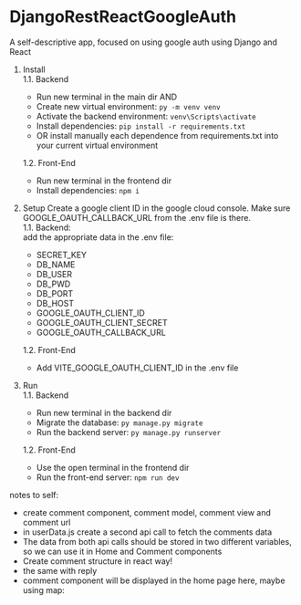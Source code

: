 # DjangoRestReactGoogleAuth
A self-descriptive app, focused on using google auth using Django and React

1. Install  
    1.1. Backend  
    - Run new terminal in the main dir AND  
    - Create new virtual environment: `py -m venv venv`
    - Activate the backend environment: `venv\Scripts\activate`
    - Install dependencies: `pip install -r requirements.txt`
    - OR install manually each dependence from requirements.txt into your current virtual environment  

    1.2. Front-End  
    - Run new terminal in the frontend dir
    - Install dependencies: `npm i`

2. Setup
    Create a google client ID in the google cloud console. Make sure GOOGLE_OAUTH_CALLBACK_URL from the .env file is there.  
    1.1. Backend:  
    add the appropriate data in the .env file:
    - SECRET_KEY
    - DB_NAME
    - DB_USER
    - DB_PWD
    - DB_PORT
    - DB_HOST
    - GOOGLE_OAUTH_CLIENT_ID
    - GOOGLE_OAUTH_CLIENT_SECRET
    - GOOGLE_OAUTH_CALLBACK_URL

    1.2. Front-End  
    - Add VITE_GOOGLE_OAUTH_CLIENT_ID in the .env file


3. Run  
    1.1. Backend  
    - Run new terminal in the backend dir  
    - Migrate the database: `py manage.py migrate`
    - Run the backend server: `py manage.py runserver`

    1.2. Front-End  
    - Use the open terminal in the frontend dir
    - Run the front-end server: `npm run dev` 


notes to self:
- create comment component, comment model, comment view and comment url
- in userData.js create a second api call to fetch the comments data
- The data from both api calls should be stored in two different variables, so we can use it in Home and Comment components
- Create comment structure in react way!
- the same with reply
- comment component will be displayed in the home page here, maybe using map: <section class="comments">




